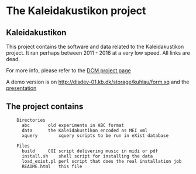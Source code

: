 
# The Kaleidakustikon project

## Kaleidakustikon

This project contains the software and data related to the Kaleidakustikon project. It ran perhaps between 2011 - 2016 at a very low speed. All links are dead.

For more info, please refer to the [DCM project page](http://www.kb.dk/en/kb/nb/mta/dcm/projekter/kaleidakustikon.html)

A demo version is on http://disdev-01.kb.dk/storage/kuhlau/form.xq
and the 
[presentation](presentation/kaleidakustikon.html) 

## The project contains

```
    Directories
      abc		old experiments in ABC format
      data		the Kaleidakustikon encoded as MEI xml
      xquery		xquery scripts to be run in eXist database

    Files
      build		CGI script delivering music in midi or pdf
      install.sh	shell script for installing the data
      load_exist.pl	perl script that does the real installation job
      README.html	this file
```


